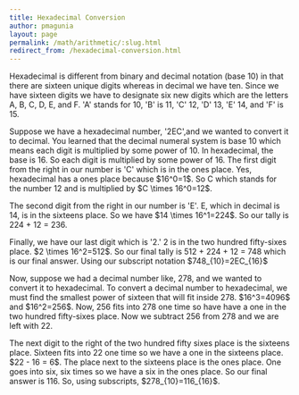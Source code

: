 ```yaml
---
title: Hexadecimal Conversion
author: pmagunia
layout: page
permalink: /math/arithmetic/:slug.html
redirect_from: /hexadecimal-conversion.html
---
```


<p>Hexadecimal is different from binary and decimal notation (base 10) in that there are sixteen unique digits whereas in decimal we have ten. Since we have sixteen digits we have to designate six new digits which are the letters A, B, C, D, E, and F. 'A' stands for 10, 'B' is 11, 'C' 12, 'D' 13, 'E' 14, and 'F' is 15.</p>

<p>Suppose we have a hexadecimal number, '2EC',and we wanted to convert it to decimal. You learned that the decimal numeral system is base 10 which means each digit is multiplied by some power of 10. In hexadecimal, the base is 16. So each digit is multiplied by some power of 16. The first digit from the right in our number is 'C' which is in the ones place. Yes, hexadecimal has a ones place because $16^0=1$. So C which stands for the number 12  and is multiplied by $C \times 16^0=12$.</p>

<p>The second digit from the right in our number is 'E'. E, which in decimal is 14, is in the sixteens place. So we have $14 \times 16^1=224$. So our tally is 224 + 12 = 236.</p>

<p>Finally, we have our last digit which is '2.' 2 is in the two hundred fifty-sixes place. $2 \times 16^2=512$. So our final tally is 512 + 224 + 12 = 748 which is our final answer. Using our subscript notation $748_{10}=2EC_{16}$</p>

<p>Now, suppose we had a decimal number like, 278, and we wanted to convert it to hexadecimal. To convert a decimal number to hexadecimal, we must find the smallest power of sixteen that will fit inside 278. $16^3=4096$ and $16^2=256$. Now, 256 fits into 278 one time so have have a one in the two hundred fifty-sixes place. Now we subtract 256 from 278 and we are left with 22.</p>

<p>The next digit to the right of the two hundred fifty sixes place is the sixteens place. Sixteen fits into 22 one time so we have a one in the sixteens place. $22 - 16 = 6$. The place next to the sixteens place is the ones place. One goes into six, six times so we have a six in the ones place. So our final answer is 
116. So, using subscripts, $278_{10}=116_{16}$.</p>
